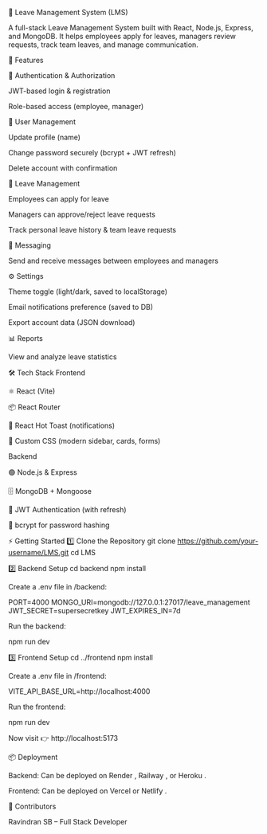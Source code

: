 📅 Leave Management System (LMS)

A full-stack Leave Management System built with React, Node.js, Express, and MongoDB.
It helps employees apply for leaves, managers review requests, track team leaves, and manage communication.

🚀 Features

🔐 Authentication & Authorization

JWT-based login & registration

Role-based access (employee, manager)

👤 User Management

Update profile (name)

Change password securely (bcrypt + JWT refresh)

Delete account with confirmation

📄 Leave Management

Employees can apply for leave

Managers can approve/reject leave requests

Track personal leave history & team leave requests

💬 Messaging

Send and receive messages between employees and managers

⚙️ Settings

Theme toggle (light/dark, saved to localStorage)

Email notifications preference (saved to DB)

Export account data (JSON download)

📊 Reports

View and analyze leave statistics

🛠️ Tech Stack
Frontend

⚛️ React (Vite)

📦 React Router

🔔 React Hot Toast (notifications)

🎨 Custom CSS (modern sidebar, cards, forms)

Backend

🟢 Node.js & Express

🗄️ MongoDB + Mongoose

🔐 JWT Authentication (with refresh)

🔑 bcrypt for password hashing



⚡ Getting Started
1️⃣ Clone the Repository
git clone https://github.com/your-username/LMS.git
cd LMS

2️⃣ Backend Setup
cd backend
npm install


Create a .env file in /backend:

PORT=4000
MONGO_URI=mongodb://127.0.0.1:27017/leave_management
JWT_SECRET=supersecretkey
JWT_EXPIRES_IN=7d


Run the backend:

npm run dev

3️⃣ Frontend Setup
cd ../frontend
npm install


Create a .env file in /frontend:

VITE_API_BASE_URL=http://localhost:4000


Run the frontend:

npm run dev


Now visit 👉 http://localhost:5173

📦 Deployment

Backend: Can be deployed on Render
, Railway
, or Heroku
.

Frontend: Can be deployed on Vercel
 or Netlify
.

🙌 Contributors

Ravindran SB – Full Stack Developer

